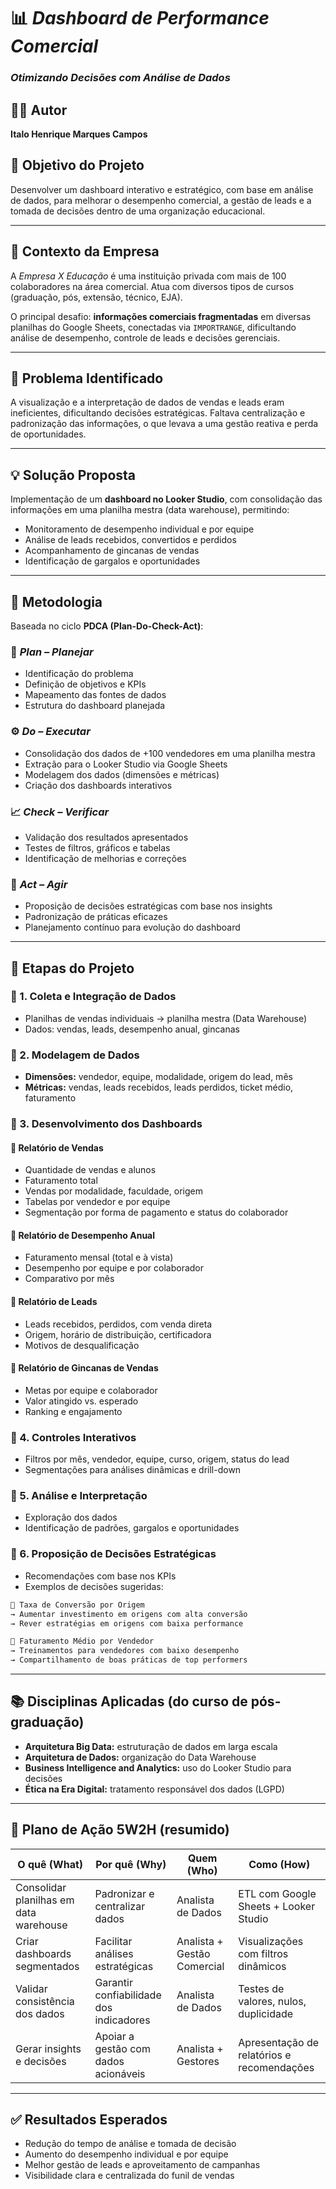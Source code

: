
# 📊 *Dashboard de Performance Comercial*  
### *Otimizando Decisões com Análise de Dados*

## 👨‍💼 Autor  
**Italo Henrique Marques Campos**

## 🎯 Objetivo do Projeto  
Desenvolver um dashboard interativo e estratégico, com base em análise de dados, para melhorar o desempenho comercial, a gestão de leads e a tomada de decisões dentro de uma organização educacional.

---

## 🏢 Contexto da Empresa  
A *Empresa X Educação* é uma instituição privada com mais de 100 colaboradores na área comercial. Atua com diversos tipos de cursos (graduação, pós, extensão, técnico, EJA).  

O principal desafio: **informações comerciais fragmentadas** em diversas planilhas do Google Sheets, conectadas via `IMPORTRANGE`, dificultando análise de desempenho, controle de leads e decisões gerenciais.

---

## 🚨 Problema Identificado  
A visualização e a interpretação de dados de vendas e leads eram ineficientes, dificultando decisões estratégicas. Faltava centralização e padronização das informações, o que levava a uma gestão reativa e perda de oportunidades.

---

## 💡 Solução Proposta  
Implementação de um **dashboard no Looker Studio**, com consolidação das informações em uma planilha mestra (data warehouse), permitindo:

- Monitoramento de desempenho individual e por equipe  
- Análise de leads recebidos, convertidos e perdidos  
- Acompanhamento de gincanas de vendas  
- Identificação de gargalos e oportunidades  

---

## 🔄 Metodologia  
Baseada no ciclo **PDCA (Plan-Do-Check-Act)**:

### 📌 *Plan – Planejar*  
- Identificação do problema  
- Definição de objetivos e KPIs  
- Mapeamento das fontes de dados  
- Estrutura do dashboard planejada

### ⚙️ *Do – Executar*  
- Consolidação dos dados de +100 vendedores em uma planilha mestra  
- Extração para o Looker Studio via Google Sheets  
- Modelagem dos dados (dimensões e métricas)  
- Criação dos dashboards interativos

### 📈 *Check – Verificar*  
- Validação dos resultados apresentados  
- Testes de filtros, gráficos e tabelas  
- Identificação de melhorias e correções

### 🔁 *Act – Agir*  
- Proposição de decisões estratégicas com base nos insights  
- Padronização de práticas eficazes  
- Planejamento contínuo para evolução do dashboard

---

## 🧱 Etapas do Projeto

### 🔹 1. Coleta e Integração de Dados  
- Planilhas de vendas individuais → planilha mestra (Data Warehouse)  
- Dados: vendas, leads, desempenho anual, gincanas

### 🔹 2. Modelagem de Dados  
- **Dimensões:** vendedor, equipe, modalidade, origem do lead, mês  
- **Métricas:** vendas, leads recebidos, leads perdidos, ticket médio, faturamento

### 🔹 3. Desenvolvimento dos Dashboards

#### 📌 Relatório de Vendas  
- Quantidade de vendas e alunos  
- Faturamento total  
- Vendas por modalidade, faculdade, origem  
- Tabelas por vendedor e por equipe  
- Segmentação por forma de pagamento e status do colaborador  

#### 📌 Relatório de Desempenho Anual  
- Faturamento mensal (total e à vista)  
- Desempenho por equipe e por colaborador  
- Comparativo por mês

#### 📌 Relatório de Leads  
- Leads recebidos, perdidos, com venda direta  
- Origem, horário de distribuição, certificadora  
- Motivos de desqualificação  

#### 📌 Relatório de Gincanas de Vendas  
- Metas por equipe e colaborador  
- Valor atingido vs. esperado  
- Ranking e engajamento

### 🔹 4. Controles Interativos  
- Filtros por mês, vendedor, equipe, curso, origem, status do lead  
- Segmentações para análises dinâmicas e drill-down

### 🔹 5. Análise e Interpretação  
- Exploração dos dados  
- Identificação de padrões, gargalos e oportunidades  

### 🔹 6. Proposição de Decisões Estratégicas  
- Recomendações com base nos KPIs  
- Exemplos de decisões sugeridas:

```markdown
📌 Taxa de Conversão por Origem
→ Aumentar investimento em origens com alta conversão
→ Rever estratégias em origens com baixa performance

📌 Faturamento Médio por Vendedor
→ Treinamentos para vendedores com baixo desempenho
→ Compartilhamento de boas práticas de top performers
```

---

## 📚 Disciplinas Aplicadas (do curso de pós-graduação)

- **Arquitetura Big Data:** estruturação de dados em larga escala  
- **Arquitetura de Dados:** organização do Data Warehouse  
- **Business Intelligence and Analytics:** uso do Looker Studio para decisões  
- **Ética na Era Digital:** tratamento responsável dos dados (LGPD)

---

## 📌 Plano de Ação 5W2H (resumido)

| **O quê (What)**                       | **Por quê (Why)**                                   | **Quem (Who)**             | **Como (How)**                              |
|---------------------------------------|-----------------------------------------------------|-----------------------------|----------------------------------------------|
| Consolidar planilhas em data warehouse | Padronizar e centralizar dados                     | Analista de Dados           | ETL com Google Sheets + Looker Studio        |
| Criar dashboards segmentados          | Facilitar análises estratégicas                    | Analista + Gestão Comercial | Visualizações com filtros dinâmicos          |
| Validar consistência dos dados        | Garantir confiabilidade dos indicadores             | Analista de Dados           | Testes de valores, nulos, duplicidade        |
| Gerar insights e decisões             | Apoiar a gestão com dados acionáveis                | Analista + Gestores         | Apresentação de relatórios e recomendações   |

---

## ✅ Resultados Esperados

- Redução do tempo de análise e tomada de decisão  
- Aumento do desempenho individual e por equipe  
- Melhor gestão de leads e aproveitamento de campanhas  
- Visibilidade clara e centralizada do funil de vendas
